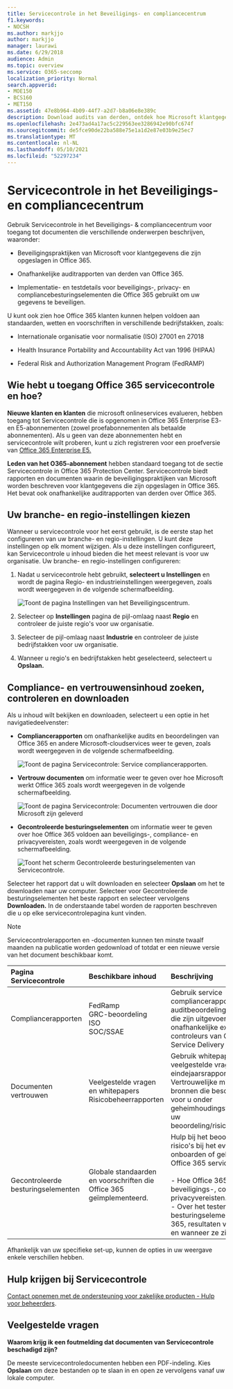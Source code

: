 ```yaml
---
title: Servicecontrole in het Beveiligings- en compliancecentrum
f1.keywords:
- NOCSH
ms.author: markjjo
author: markjjo
manager: laurawi
ms.date: 6/29/2018
audience: Admin
ms.topic: overview
ms.service: O365-seccomp
localization_priority: Normal
search.appverid:
- MOE150
- BCS160
- MET150
ms.assetid: 47e8b964-4b09-44f7-a2d7-b8a06e8e389c
description: Download audits van derden, ontdek hoe Microsoft klantgegevens veilig houdt en weet hoe u kunt voldoen aan ISO, HIPAA, FINRA en FedRAMP wanneer u Office 365.
ms.openlocfilehash: 2e473ad4a17ac5c229563ee3286942e90bfc674f
ms.sourcegitcommit: de5fce90de22ba588e75e1a1d2e87e03b9e25ec7
ms.translationtype: MT
ms.contentlocale: nl-NL
ms.lasthandoff: 05/10/2021
ms.locfileid: "52297234"
---
```

# <a name="service-assurance-in-the-security--compliance-center"></a>Servicecontrole in het Beveiligings- en compliancecentrum

Gebruik Servicecontrole in het Beveiligings- & compliancecentrum voor toegang tot documenten die verschillende onderwerpen beschrijven, waaronder: 
  
- Beveiligingspraktijken van Microsoft voor klantgegevens die zijn opgeslagen in Office 365. 
    
- Onafhankelijke auditrapporten van derden van Office 365. 
    
- Implementatie- en testdetails voor beveiligings-, privacy- en compliancebesturingselementen die Office 365 gebruikt om uw gegevens te beveiligen. 
    
U kunt ook zien hoe Office 365 klanten kunnen helpen voldoen aan standaarden, wetten en voorschriften in verschillende bedrijfstakken, zoals:
  
-  Internationale organisatie voor normalisatie (ISO) 27001 en 27018 
    
- Health Insurance Portability and Accountability Act van 1996 (HIPAA)
    
- Federal Risk and Authorization Management Program (FedRAMP)
    
## <a name="who-can-access-office-365-service-assurance-and-how"></a>Wie hebt u toegang Office 365 servicecontrole en hoe?

 **Nieuwe klanten en klanten** die microsoft onlineservices evalueren, hebben toegang tot Servicecontrole die is opgenomen in Office 365 Enterprise E3- en E5-abonnementen (zowel proefabonnementen als betaalde abonnementen). Als u geen van deze abonnementen hebt en servicecontrole wilt proberen, kunt u zich registreren voor een proefversie van [Office 365 Enterprise E5.](https://go.microsoft.com/fwlink/p/?LinkID=698279)
  
 **Leden van het O365-abonnement** hebben standaard toegang tot de sectie Servicecontrole in Office 365 Protection Center. Servicecontrole biedt rapporten en documenten waarin de beveiligingspraktijken van Microsoft worden beschreven voor klantgegevens die zijn opgeslagen in Office 365. Het bevat ook onafhankelijke auditrapporten van derden over Office 365.
 
## <a name="choose-your-industry-and-regional-settings"></a>Uw branche- en regio-instellingen kiezen
<a name="Chooseyourindustryregional"> </a>

Wanneer u servicecontrole voor het eerst gebruikt, is de eerste stap het configureren van uw branche- en regio-instellingen. U kunt deze instellingen op elk moment wijzigen. Als u deze instellingen configureert, kan Servicecontrole u inhoud bieden die het meest relevant is voor uw organisatie. Uw branche- en regio-instellingen configureren:
  
1. Nadat u servicecontrole hebt gebruikt, **selecteert u Instellingen** en wordt de pagina Regio- en industrieinstellingen weergegeven, zoals wordt weergegeven in de volgende schermafbeelding. 
    
    ![Toont de pagina Instellingen van het Beveiligingscentrum.](../media/101716e8-9c0a-4839-a2c0-f6aacf64eb9d.png)
  
2. Selecteer op **Instellingen** pagina de pijl-omlaag naast **Regio** en controleer de juiste regio's voor uw organisatie. 
    
3. Selecteer de pijl-omlaag naast **Industrie** en controleer de juiste bedrijfstakken voor uw organisatie. 
    
4. Wanneer u regio's en bedrijfstakken hebt geselecteerd, selecteert u **Opslaan.**
    
## <a name="find-review-and-download-compliance-and-trust-content"></a>Compliance- en vertrouwensinhoud zoeken, controleren en downloaden
<a name="Chooseyourindustryregional"> </a>

Als u inhoud wilt bekijken en downloaden, selecteert u een optie in het navigatiedeelvenster:
  
- **Compliancerapporten** om onafhankelijke audits en beoordelingen van Office 365 en andere Microsoft-cloudservices weer te geven, zoals wordt weergegeven in de volgende schermafbeelding. 
    
    ![Toont de pagina Servicecontrole: Service compliancerapporten.](../media/149f2181-a558-4963-85e5-8d5ebc7cdac8.png)
  
- **Vertrouw documenten** om informatie weer te geven over hoe Microsoft werkt Office 365 zoals wordt weergegeven in de volgende schermafbeelding. 
    
    ![Toont de pagina Servicecontrole: Documenten vertrouwen die door Microsoft zijn geleverd](../media/5dd4e89a-25a2-45e7-8d6c-a5c5b9237327.png)
  
- **Gecontroleerde besturingselementen** om informatie weer te geven over hoe Office 365 voldoen aan beveiligings-, compliance- en privacyvereisten, zoals wordt weergegeven in de volgende schermafbeelding. 
    
    ![Toont het scherm Gecontroleerde besturingselementen van Servicecontrole.](../media/4baf252b-603d-45e0-af12-32616154df65.png)
  
Selecteer het rapport dat u wilt downloaden en selecteer **Opslaan** om het te downloaden naar uw computer. Selecteer voor Gecontroleerde besturingselementen het beste rapport en selecteer vervolgens **Downloaden.** In de onderstaande tabel worden de rapporten beschreven die u op elke servicecontrolepagina kunt vinden. 
  
> [!NOTE]
> Servicecontrolerapporten en -documenten kunnen ten minste twaalf maanden na publicatie worden gedownload of totdat er een nieuwe versie van het document beschikbaar komt. 
  
|**Pagina Servicecontrole**|**Beschikbare inhoud**|**Beschrijving**|
|:-----|:-----|:-----|
|Compliancerapporten  <br/> | FedRamp  <br/>  GRC-beoordeling  <br/>  ISO  <br/>  SOC/SSAE  <br/> |Gebruik service compliancerapporten om auditbeoordelingen te bekijken die zijn uitgevoerd door onafhankelijke externe controleurs van Office 365 Service Delivery Operations.  <br/> |
|Documenten vertrouwen  <br/> | Veelgestelde vragen en whitepapers  <br/>  Risicobeheerrapporten  <br/> |Gebruik whitepapers, veelgestelde vragen, eindejaarsrapporten en andere Vertrouwelijke microsoft-bronnen die beschikbaar zijn voor u onder geheimhoudingsverklaring voor uw beoordeling/risicobeoordelingen.  <br/> |
|Gecontroleerde besturingselementen  <br/> |Globale standaarden en voorschriften die Office 365 geïmplementeerd.  <br/> | Hulp bij het beoordelen van risico's bij het evalueren, onboarden of gebruiken van Office 365 services. Zoek uit:  <br/> <br/>- Hoe Office 365 voldoen aan beveiligings-, compliance- en privacyvereisten.  <br/>- Over het testen van besturingselementen in Office 365, resultaten van deze tests en wanneer ze zijn voltooid.  <br/> |
   
Afhankelijk van uw specifieke set-up, kunnen de opties in uw weergave enkele verschillen hebben.
    
## <a name="get-help-with-service-assurance"></a>Hulp krijgen bij Servicecontrole
<a name="addother"> </a>

[Contact opnemen met de ondersteuning voor zakelijke producten - Hulp voor beheerders](../business-video/get-help-support.md).
  
## <a name="frequently-asked-questions"></a>Veelgestelde vragen
<a name="addother"> </a>

 **Waarom krijg ik een foutmelding dat documenten van Servicecontrole beschadigd zijn?**
  
De meeste servicecontroledocumenten hebben een PDF-indeling. Kies **Opslaan** om deze bestanden op te slaan in en open ze vervolgens vanaf uw lokale computer.